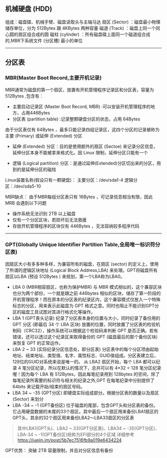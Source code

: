 ## 机械硬盘 (HDD)
组成：磁盘碟、机械手臂、磁盘读取头与主轴马达
扇区 (Sector) ：磁盘最小物理储存单位，分为
 512Bytes 跟 4KBytes 两种容量
磁道 (Track) ：磁盘上同一个同心圆的扇区组合成的圆
磁柱 (cylinder) ：所有磁盘碟上面同一个磁道组合成的,MBR下系统文件 (分区槽) 最小的单位


---
## 分区表
### MBR(Master Boot Record,主要开机记录)
MBR通常为磁盘的第一个扇区，放置有开机管理程序记录区和分区表，容量为 512Bytes ,包含有：
* 主要启动记录区 (Master Boot Record, MBR) :可以安装开机管理程序的地方，占用446Bytes
* 分区表 (partition table) :记录整颗硬盘分区的状态，占用 64Bytes

由于分区表仅有 64Bytes ，最多只能记录四组记录区，这四个分区的记录被称为主要
 (Primary) 或延伸 (Extended) 分区

* 延伸 (Extended) 分区：目的是使用额外的扇区 (Sectoe) 来记录分区信息，延伸分区本身不能被拿来格式化。因 Linux 限制，延伸分区只能有一个

* 逻辑 (Logical partition) 分区：是通过延伸(Extended)分区切出来的分区，用到的是延伸分区的磁柱

Linux装置名称(假设只有一颗硬盘)：
主要分区：/dev/sda1-4
逻辑分区：/dev/sda5-10

MBR缺点：
由于MBR每组分区表只有 16Bytes ，可记录信息相当有限，因此 MRB 会遇到以下问题
* 操作系统无法识别 2TB 以上磁盘
* 仅有一个分区区块，若损坏后无法救援
* 存放开机管理程序的区块仅有 446Bytes ，无法容纳较多程序代码

---

### GPT(Globally Unique Identifier Partition Table,全局唯一标识符分区表)
因扇区大小有多多种多样，为兼容所有的磁盘，在扇区 (sector) 的定义上，使用了所谓的逻辑区块地址 (Logical Block Address,LBA) 来处理。GPT将磁盘所有扇区以LBA (预设 512Bytes ) 来规划，第一个LBA称为LBA0。
*  LBA 0 (MBR相容扇区，也称为保护MBR)
与 MBR 模式相似的，这个兼容区块也分为两个部份，一个就是跟之前 446bytes 相似的区块，储存了第一阶段的开机管理程序！而在原本的分区表的纪录区内，这个兼容模式仅放入一个特殊标志的分区，用来表示此磁盘为 GPT 格式之意。同时也阻止不能识别GPT分区的磁盘工具试图对其进行格式化等操作。
*  LBA 1 (GPT表头记录)
纪录了分区表本身的位置与大小，同时纪录了备份用的 GPT 分区 (即最后 34 个 LBA 区块) 放置的位置，同时放置了分区表的检验机制码（CRC32），操作系统可以根据这个检验码来判断 GPT 是否正确。若有错误，还可以透过这个纪录区来取得备份的 GPT (磁盘最后的那个备份区块) 来恢复 GPT 的正常运作。
* LBA 2 ~ 33 (实际纪录分区信息处，即分区表)
分区表中的每个分区项由起始地址、结束地址、类型值、名字、属性标志、GUID值组成。分区表建立后，128位的GUID对系统来说是唯一的。
从 LBA2 扇区开始，每个 LBA 都可以纪录 4 笔分区纪录，所以在默认的情况下，总共可以有 4*32 = 128 笔分区纪录喔！因为每个 LBA 有 512Bytes，因此每笔纪录用到 128bytes 的空间，除了每笔纪录所需要的标识符与相关的纪录之外,GPT 在每笔纪录中分别提供了 64bits 来记载开始/结束的扇区号码。
* LBA 34 ~ -35 (GPT分区)
即硬盘实际组成部分。根据分区表的数量以及扇区 (Sector) 来划分
* LBA -34 ~ -1 (GPT备份区)
位于磁盘的尾部，包含GPT头和分区表的备份。它占用硬盘数据的末尾的33个扇区。其中最后一个扇区用来备份LBA1扇区的GPT头，其余的32个扇区用来备份LBA2～LBA33扇区的分区表
> 其中LBA1(GPT头)、LBA2 ~ 33(GPT分区表)、LBA34 ~ -35(GPT分区)、LBA-34 ~ -1(GPT备份区)统称为EFI部分的4个区域
详细参考<https://juejin.im/post/5b7ec7516fb9a019e6434224>

GPT优势：
突破 2TB 容量限制，并且对分区信息有备份